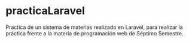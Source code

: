 # practicaLaravel
Practica de un sistema de materias realizado en Laravel, para realizar la práctica frente a la materia de programación web de Séptimo Semestre.
